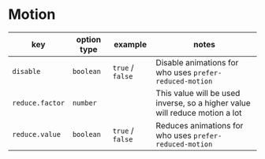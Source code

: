 # Motion

| key             | option type    | example          | notes                                                                       |
| --------------- | -------------- | ---------------- | --------------------------------------------------------------------------- |
| `disable`       | `boolean`      | `true` / `false` | Disable animations for who uses `prefer-reduced-motion`                     |
| `reduce.factor` | `number`       |                  | This value will be used inverse, so a higher value will reduce motion a lot |
| `reduce.value`  | `boolean`      | `true` / `false` | Reduces animations for who uses `prefer-reduced-motion`                     |

